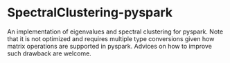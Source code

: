 # SpectralClustering-pyspark
An implementation of eigenvalues and spectral clustering for pyspark. Note that it is not optimized and requires multiple type conversions given how matrix operations are supported in pyspark. Advices on how to improve such drawback are welcome.
